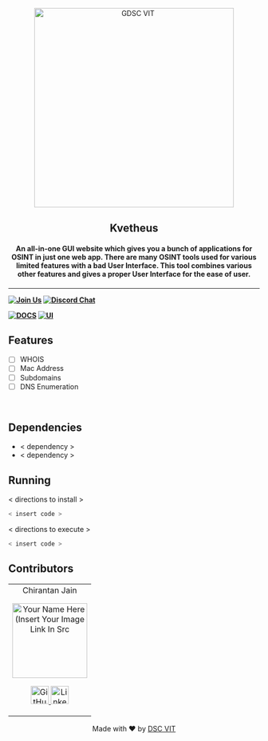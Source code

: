 <p align="center">
<a href="https://dscvit.com">
	<img width="400" src="https://user-images.githubusercontent.com/56252312/159312411-58410727-3933-4224-b43e-4e9b627838a3.png#gh-light-mode-only" alt="GDSC VIT"/>
</a>
	<h2 align="center"> Kvetheus </h2>
	<h4 align="center"> An all-in-one GUI website which gives you a bunch of applications for OSINT in just one web app. There are many OSINT tools used for various limited features with a bad User Interface. This tool combines various other features and gives a proper User Interface for the ease of user. <h4>
</p>

---

[![Join Us](https://img.shields.io/badge/Join%20Us-Developer%20Student%20Clubs-red)](https://dsc.community.dev/vellore-institute-of-technology/)
[![Discord Chat](https://img.shields.io/discord/760928671698649098.svg)](https://discord.gg/498KVdSKWR)

[![DOCS](https://img.shields.io/badge/Documentation-see%20docs-green?style=flat-square&logo=appveyor)](INSERT_LINK_FOR_DOCS_HERE)
[![UI ](https://img.shields.io/badge/User%20Interface-Link%20to%20UI-orange?style=flat-square&logo=appveyor)](INSERT_UI_LINK_HERE)

## Features

- [ ] WHOIS
- [ ] Mac Address
- [ ] Subdomains
- [ ] DNS Enumeration

<br>

## Dependencies

- < dependency >
- < dependency >

## Running

< directions to install >

```bash
< insert code >
```

< directions to execute >

```bash
< insert code >
```

## Contributors

<table>
	<tr align="center">
		<td>
		Chirantan Jain
		<p align="center">
			<img src = "https://avatars.githubusercontent.com/u/29995855?s=400&u=914d5faac9c6dbc2dc9f449c4c1ea9769b80fe6f&v=4" width="150" height="150" alt="Your Name Here (Insert Your Image Link In Src">
		</p>
			<p align="center">
				<a href = "https://github.com/chirantan2003">
					<img src = "http://www.iconninja.com/files/241/825/211/round-collaboration-social-github-code-circle-network-icon.svg" width="36" height = "36" alt="GitHub"/>
				</a>
				<a href = "https://www.linkedin.com/in/chirantan-jain-703166219/">
					<img src = "http://www.iconninja.com/files/863/607/751/network-linkedin-social-connection-circular-circle-media-icon.svg" width="36" height="36" alt="LinkedIn"/>
				</a>
			</p>
		</td>
	</tr>
</table>

<p align="center">
	Made with ❤ by <a href="https://dscvit.com">DSC VIT</a>
</p>
